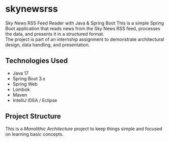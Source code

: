 # skynewsrss
Sky News RSS Feed Reader with Java &amp; Spring Boot
This is a simple Spring Boot application that reads news from the Sky News RSS feed, processes the data, and presents it in a structured format.  
The project is part of an internship assignment to demonstrate architectural design, data handling, and presentation.

## Technologies Used

- Java 17
- Spring Boot 3.x
- Spring Web
- Lombok
- Maven
- IntelliJ IDEA / Eclipse

## Project Structure

This is a *Monolithic Architecture* project to keep things simple and focused on learning basic concepts.


